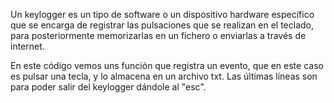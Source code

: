 Un keylogger es un tipo de software o un dispositivo hardware específico que se encarga de registrar las pulsaciones que se realizan en el teclado, para posteriormente memorizarlas en un fichero o enviarlas a través de internet.

En este código vemos uns función que registra un evento, que en este caso es pulsar una tecla, y lo almacena en un archivo txt. Las últimas líneas son para poder salir del keylogger dándole al "esc".